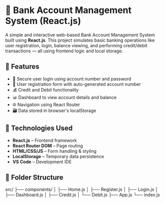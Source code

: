 # 🏦 Bank Account Management System (React.js)

A simple and interactive web-based Bank Account Management System built using **React.js**. This project simulates basic banking operations like user registration, login, balance viewing, and performing credit/debit transactions — all using frontend logic and local storage.

## 🚀 Features

- 🔐 Secure user login using account number and password
- 📝 User registration form with auto-generated account number
- 💰 Credit and Debit functionality
- 📊 Dashboard to view account details and balance
- 🌐 Navigation using React Router
- 🗃️ Data stored in browser's localStorage

## 🧩 Technologies Used

- **React.js** – Frontend framework
- **React Router DOM** – Page routing
- **HTML/CSS/JS** – Form handling & styling
- **LocalStorage** – Temporary data persistence
- **VS Code** – Development IDE

## 📁 Folder Structure
src/
├── components/
│ ├── Home.js
│ ├── Register.js
│ ├── Login.js
│ ├── Dashboard.js
│ ├── Credit.js
│ └── Debit.js
├── App.js
└── index.js
